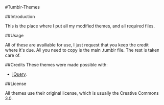 #Tumblr-Themes

##Introduction

This is the place where I put all my modified themes, and all required files.

##Usage

All of these are availiable for use, I just request that you keep the credit where it's due. All you need to copy is the main .tumblr file. The rest is taken care of.

##Credits
These themes were made possible with:

* [jQuery](http://jquery.com/).

##License

All themes use their original license, which is usually the Creative Commons 3.0.